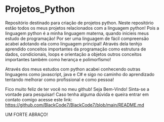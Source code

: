 # Projetos_Python
Repositório destinado para criação de projetos python. Neste repositório estão todos os meus projetos relacionados com a linguagem python! Pois a 
linguagem python é a minha linguagem materna, quando inicieis meus estudo de programação! Por ser uma linguagem de fácil compreensão acabei adotando ela
como linguagem principal! Através dela tenhjo aprendido conceitos importantes da programação como estrutura de dados, condicionais, loops e orientação
a objetos outros conceitos importantes também como herança e polimorfismo!

Através dos meus estudos com python acabei conhecendo outras linguagens como javascript, java e C# e sigo no caminho do aprendizado tentando melhorar como 
profissional e como pessoa!

Fico muito feliz de ter você no meu github! Seja Bem-Vindo! Sinta-se a vontade para pesquisar! Caso tenha alguma dúvida e queira entrar em contato comigo
acesse este link: https://github.com/BlackCode7/BlackCode7/blob/main/README.md

UM FORTE ABRAÇO!
